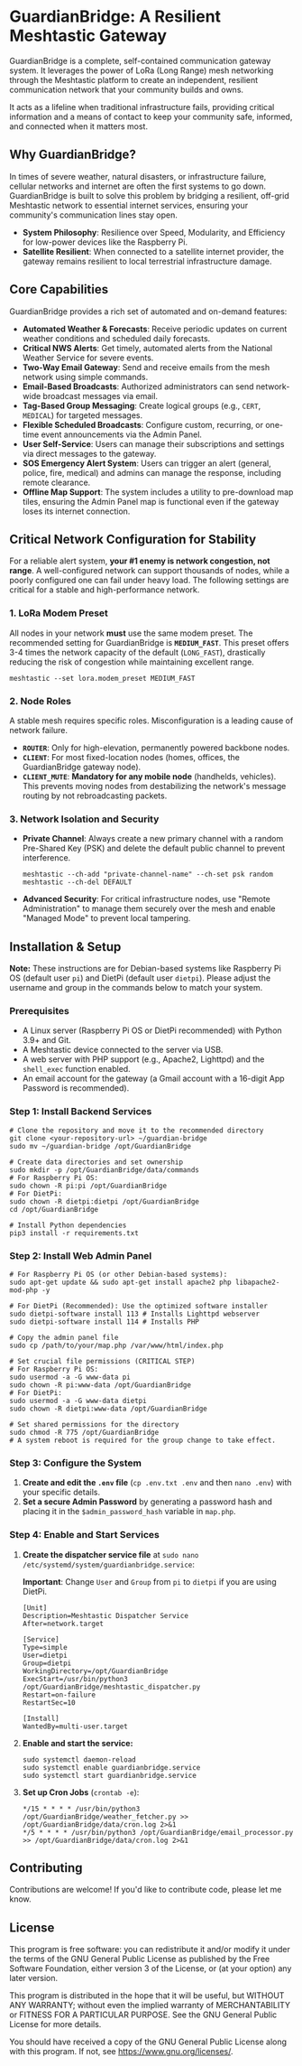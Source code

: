 # GuardianBridge: A Resilient Meshtastic Gateway

GuardianBridge is a complete, self-contained communication gateway system. It leverages the power of LoRa (Long Range) mesh networking through the Meshtastic platform to create an independent, resilient communication network that your community builds and owns.

It acts as a lifeline when traditional infrastructure fails, providing critical information and a means of contact to keep your community safe, informed, and connected when it matters most.

## Why GuardianBridge?

In times of severe weather, natural disasters, or infrastructure failure, cellular networks and internet are often the first systems to go down. GuardianBridge is built to solve this problem by bridging a resilient, off-grid Meshtastic network to essential internet services, ensuring your community's communication lines stay open.

- **System Philosophy**: Resilience over Speed, Modularity, and Efficiency for low-power devices like the Raspberry Pi.
- **Satellite Resilient**: When connected to a satellite internet provider, the gateway remains resilient to local terrestrial infrastructure damage.

## Core Capabilities

GuardianBridge provides a rich set of automated and on-demand features:

- **Automated Weather & Forecasts**: Receive periodic updates on current weather conditions and scheduled daily forecasts.
- **Critical NWS Alerts**: Get timely, automated alerts from the National Weather Service for severe events.
- **Two-Way Email Gateway**: Send and receive emails from the mesh network using simple commands.
- **Email-Based Broadcasts**: Authorized administrators can send network-wide broadcast messages via email.
- **Tag-Based Group Messaging**: Create logical groups (e.g., `CERT`, `MEDICAL`) for targeted messages.
- **Flexible Scheduled Broadcasts**: Configure custom, recurring, or one-time event announcements via the Admin Panel.
- **User Self-Service**: Users can manage their subscriptions and settings via direct messages to the gateway.
- **SOS Emergency Alert System**: Users can trigger an alert (general, police, fire, medical) and admins can manage the response, including remote clearance.
- **Offline Map Support**: The system includes a utility to pre-download map tiles, ensuring the Admin Panel map is functional even if the gateway loses its internet connection.

## Critical Network Configuration for Stability

For a reliable alert system, **your #1 enemy is network congestion, not range**. A well-configured network can support thousands of nodes, while a poorly configured one can fail under heavy load. The following settings are critical for a stable and high-performance network.

### 1. LoRa Modem Preset

All nodes in your network **must** use the same modem preset. The recommended setting for GuardianBridge is **`MEDIUM_FAST`**. This preset offers 3-4 times the network capacity of the default (`LONG_FAST`), drastically reducing the risk of congestion while maintaining excellent range.

```
meshtastic --set lora.modem_preset MEDIUM_FAST
```

### 2. Node Roles

A stable mesh requires specific roles. Misconfiguration is a leading cause of network failure.

- **`ROUTER`**: Only for high-elevation, permanently powered backbone nodes.
- **`CLIENT`**: For most fixed-location nodes (homes, offices, the GuardianBridge gateway node).
- **`CLIENT_MUTE`**: **Mandatory for any mobile node** (handhelds, vehicles). This prevents moving nodes from destabilizing the network's message routing by not rebroadcasting packets.

### 3. Network Isolation and Security

- **Private Channel**: Always create a new primary channel with a random Pre-Shared Key (PSK) and delete the default public channel to prevent interference.

  ```
  meshtastic --ch-add "private-channel-name" --ch-set psk random
  meshtastic --ch-del DEFAULT
  ```

- **Advanced Security**: For critical infrastructure nodes, use "Remote Administration" to manage them securely over the mesh and enable "Managed Mode" to prevent local tampering.

## Installation & Setup

**Note:** These instructions are for Debian-based systems like Raspberry Pi OS (default user `pi`) and DietPi (default user `dietpi`). Please adjust the username and group in the commands below to match your system.

### Prerequisites

- A Linux server (Raspberry Pi OS or DietPi recommended) with Python 3.9+ and Git.
- A Meshtastic device connected to the server via USB.
- A web server with PHP support (e.g., Apache2, Lighttpd) and the `shell_exec` function enabled.
- An email account for the gateway (a Gmail account with a 16-digit App Password is recommended).

### Step 1: Install Backend Services

```
# Clone the repository and move it to the recommended directory
git clone <your-repository-url> ~/guardian-bridge
sudo mv ~/guardian-bridge /opt/GuardianBridge

# Create data directories and set ownership
sudo mkdir -p /opt/GuardianBridge/data/commands
# For Raspberry Pi OS:
sudo chown -R pi:pi /opt/GuardianBridge 
# For DietPi:
sudo chown -R dietpi:dietpi /opt/GuardianBridge
cd /opt/GuardianBridge

# Install Python dependencies
pip3 install -r requirements.txt
```

### Step 2: Install Web Admin Panel

```
# For Raspberry Pi OS (or other Debian-based systems):
sudo apt-get update && sudo apt-get install apache2 php libapache2-mod-php -y

# For DietPi (Recommended): Use the optimized software installer
sudo dietpi-software install 113 # Installs Lighttpd webserver
sudo dietpi-software install 114 # Installs PHP

# Copy the admin panel file
sudo cp /path/to/your/map.php /var/www/html/index.php

# Set crucial file permissions (CRITICAL STEP)
# For Raspberry Pi OS:
sudo usermod -a -G www-data pi
sudo chown -R pi:www-data /opt/GuardianBridge
# For DietPi:
sudo usermod -a -G www-data dietpi
sudo chown -R dietpi:www-data /opt/GuardianBridge

# Set shared permissions for the directory
sudo chmod -R 775 /opt/GuardianBridge
# A system reboot is required for the group change to take effect.
```

### Step 3: Configure the System

1. **Create and edit the `.env` file** (`cp .env.txt .env` and then `nano .env`) with your specific details.
2. **Set a secure Admin Password** by generating a password hash and placing it in the `$admin_password_hash` variable in `map.php`.

### Step 4: Enable and Start Services

1. **Create the dispatcher service file** at `sudo nano /etc/systemd/system/guardianbridge.service`:

   **Important**: Change `User` and `Group` from `pi` to `dietpi` if you are using DietPi.

   ```
   [Unit]
   Description=Meshtastic Dispatcher Service
   After=network.target
   
   [Service]
   Type=simple
   User=dietpi
   Group=dietpi
   WorkingDirectory=/opt/GuardianBridge
   ExecStart=/usr/bin/python3 /opt/GuardianBridge/meshtastic_dispatcher.py
   Restart=on-failure
   RestartSec=10
   
   [Install]
   WantedBy=multi-user.target
   ```

2. **Enable and start the service:**

   ```
   sudo systemctl daemon-reload
   sudo systemctl enable guardianbridge.service
   sudo systemctl start guardianbridge.service
   ```

3. **Set up Cron Jobs** (`crontab -e`):

   ```
   */15 * * * * /usr/bin/python3 /opt/GuardianBridge/weather_fetcher.py >> /opt/GuardianBridge/data/cron.log 2>&1
   */5 * * * * /usr/bin/python3 /opt/GuardianBridge/email_processor.py >> /opt/GuardianBridge/data/cron.log 2>&1
   ```

## Contributing

Contributions are welcome! If you'd like to contribute code, please let me know.

## License

This program is free software: you can redistribute it and/or modify it under the terms of the GNU General Public License as published by the Free Software Foundation, either version 3 of the License, or (at your option) any later version.

This program is distributed in the hope that it will be useful, but WITHOUT ANY WARRANTY; without even the implied warranty of MERCHANTABILITY or FITNESS FOR A PARTICULAR PURPOSE. See the GNU General Public License for more details.

You should have received a copy of the GNU General Public License along with this program. If not, see https://www.gnu.org/licenses/.
